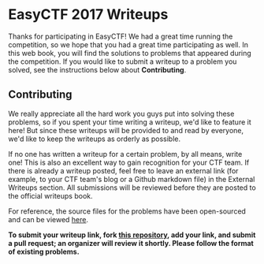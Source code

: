 # EasyCTF 2017 Writeups

Thanks for participating in EasyCTF! We had a great time running the competition, so we hope that you had a great time participating as well. In this web book, you will find the solutions to problems that appeared during the competition. If you would like to submit a writeup to a problem you solved, see the instructions below about **Contributing**.

## Contributing

We really appreciate all the hard work you guys put into solving these problems, so if you spent your time writing a writeup, we'd like to feature it here! But since these writeups will be provided to and read by everyone, we'd like to keep the writeups as orderly as possible.

If no one has written a writeup for a certain problem, by all means, write one! This is also an excellent way to gain recognition for your CTF team. If there is already a writeup posted, feel free to leave an external link \(for example, to your CTF team's blog or a Github markdown file\) in the External Writeups section. All submissions will be reviewed before they are posted to the official writeups book.

For reference, the source files for the problems have been open-sourced and can be viewed [here](https://github.com/EasyCTF/easyctf-2017-problems).

**To submit your writeup link, fork **[**this repository**](https://github.com/EasyCTF/easyctf-2017-writeups)**, add your link, and submit a pull request; an organizer will review it shortly. Please follow the format of existing problems.**

